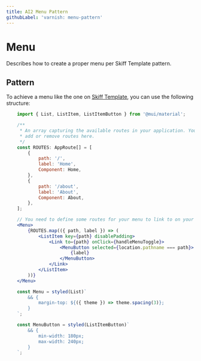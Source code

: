 ```yaml
---
title: AI2 Menu Pattern
githubLabel: 'varnish: menu-pattern'
---
```


# Menu

<p class="description">Describes how to create a proper menu per Skiff Template pattern.</p>

## Pattern
To achieve a menu like the one on [Skiff Template](https://skiff-template-varnish2.apps.allenai.org/), you can use the following structure:

```jsx
    import { List, ListItem, ListItemButton } from '@mui/material';

    /**
     * An array capturing the available routes in your application. You can
     * add or remove routes here.
     */
    const ROUTES: AppRoute[] = [
        {
            path: '/',
            label: 'Home',
            Component: Home,
        },
        {
            path: '/about',
            label: 'About',
            Component: About,
        },
    ];

    // You need to define some routes for your menu to link to on your page such as in ROUTES
    <Menu>
        {ROUTES.map(({ path, label }) => (
            <ListItem key={path} disablePadding>
                <Link to={path} onClick={handleMenuToggle}>
                    <MenuButton selected={location.pathname === path}>
                        {label}
                    </MenuButton>
                </Link>
            </ListItem>
        ))}
    </Menu>

    const Menu = styled(List)`
        && {
            margin-top: ${({ theme }) => theme.spacing(3)};
        }
    `;

    const MenuButton = styled(ListItemButton)`
        && {
            min-width: 180px;
            max-width: 240px;
        }
    `;

```